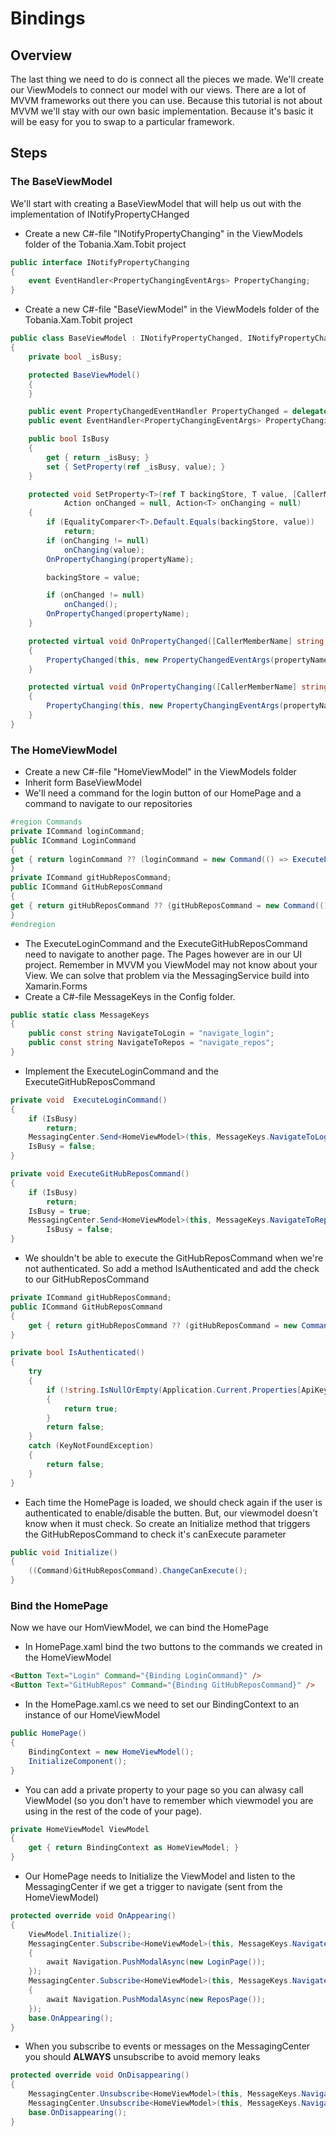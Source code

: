# Bindings

## Overview
The last thing we need to do is connect all the pieces we made. We'll create our ViewModels to connect our model with our views. There are a lot of MVVM frameworks out there you can use. Because this tutorial is not about MVVM we'll stay with our own basic implementation. Because it's basic it will be easy for you to swap to a particular framework. 

## Steps

### The BaseViewModel
We'll start with creating a BaseViewModel that will help us out with the implementation of INotifyPropertyCHanged

- Create a new C#-file "INotifyPropertyChanging" in the ViewModels folder of the Tobania.Xam.Tobit project

```C#
public interface INotifyPropertyChanging
{
    event EventHandler<PropertyChangingEventArgs> PropertyChanging;
}
```

- Create a new C#-file "BaseViewModel" in the ViewModels folder of the Tobania.Xam.Tobit project

```C#
public class BaseViewModel : INotifyPropertyChanged, INotifyPropertyChanging
{
    private bool _isBusy;

    protected BaseViewModel()
    {
    }

    public event PropertyChangedEventHandler PropertyChanged = delegate { };
    public event EventHandler<PropertyChangingEventArgs> PropertyChanging = delegate { };

    public bool IsBusy
    {
        get { return _isBusy; }
        set { SetProperty(ref _isBusy, value); }
    }

    protected void SetProperty<T>(ref T backingStore, T value, [CallerMemberName] string propertyName = null,
			Action onChanged = null, Action<T> onChanging = null)
    {
        if (EqualityComparer<T>.Default.Equals(backingStore, value))
            return;
        if (onChanging != null)
            onChanging(value);
        OnPropertyChanging(propertyName);

        backingStore = value;

        if (onChanged != null)
            onChanged();
        OnPropertyChanged(propertyName);
    }

    protected virtual void OnPropertyChanged([CallerMemberName] string propertyName = null)
    {
        PropertyChanged(this, new PropertyChangedEventArgs(propertyName));
    }

    protected virtual void OnPropertyChanging([CallerMemberName] string propertyName = null)
    {
        PropertyChanging(this, new PropertyChangingEventArgs(propertyName));
    }
}
```

### The HomeViewModel
- Create a new C#-file "HomeViewModel" in the ViewModels folder
- Inherit form BaseViewModel
- We'll need a command for the login button of our HomePage and a command to navigate to our repositories

```C#
#region Commands
private ICommand loginCommand;
public ICommand LoginCommand
{
get { return loginCommand ?? (loginCommand = new Command(() => ExecuteLoginCommand())); }
}
private ICommand gitHubReposCommand;
public ICommand GitHubReposCommand
{
get { return gitHubReposCommand ?? (gitHubReposCommand = new Command(() => ExecuteGitHubReposCommand())); }
}
#endregion
```

- The ExecuteLoginCommand and the ExecuteGitHubReposCommand need to navigate to another page. The Pages however are in our UI project. Remember in MVVM you ViewModel may not know about your View. We can solve that problem via the MessagingService build into Xamarin.Forms
- Create a C#-file MessageKeys in the Config folder.

```C#
public static class MessageKeys
{
    public const string NavigateToLogin = "navigate_login";
	public const string NavigateToRepos = "navigate_repos";
}
```

- Implement the ExecuteLoginCommand and the ExecuteGitHubReposCommand

```C#
private void  ExecuteLoginCommand()
{
    if (IsBusy)
        return;
    MessagingCenter.Send<HomeViewModel>(this, MessageKeys.NavigateToLogin);
    IsBusy = false;
}

private void ExecuteGitHubReposCommand()
{
    if (IsBusy)
        return;
    IsBusy = true;
    MessagingCenter.Send<HomeViewModel>(this, MessageKeys.NavigateToRepos);
        IsBusy = false;
}
```

 - We shouldn't be able to execute the GitHubReposCommand when we're not authenticated. So add a method IsAuthenticated and add the check to our GitHubReposCommand
    
```C#
private ICommand gitHubReposCommand;
public ICommand GitHubReposCommand
{
    get { return gitHubReposCommand ?? (gitHubReposCommand = new Command(() => ExecuteGitHubReposCommand(),() => IsAuthenticated())); }
}

private bool IsAuthenticated()
{
    try
    {
        if (!string.IsNullOrEmpty(Application.Current.Properties[ApiKeys.AccessToken].ToString()))
        {
            return true;
        }
        return false;
    }
    catch (KeyNotFoundException)
    {
        return false;
    }
}
```

- Each time the HomePage is loaded, we should check again if the user is authenticated to enable/disable the butten. But, our viewmodel doesn't know when it must check. So create an Initialize method that triggers the GitHubReposCommand to check it's canExecute parameter

```C#
public void Initialize()
{
    ((Command)GitHubReposCommand).ChangeCanExecute();
}
```

### Bind the HomePage
Now we have our HomViewModel, we can bind the HomePage
- In HomePage.xaml bind the two buttons to the commands we created in the HomeViewModel

```html
<Button Text="Login" Command="{Binding LoginCommand}" />
<Button Text="GitHubRepos" Command="{Binding GitHubReposCommand}" />
```        

- In the HomePage.xaml.cs we need to set our BindingContext to an instance of our HomeViewModel

```C#
public HomePage()
{
    BindingContext = new HomeViewModel();
    InitializeComponent();
}
```

- You can add a private property to your page so you can alwasy call ViewModel (so you don't have to remember which viewmodel you are using in the rest of the code of your page). 

```C#
private HomeViewModel ViewModel
{
    get { return BindingContext as HomeViewModel; }
}
```

- Our HomePage needs to Initialize the ViewModel and listen to the MessagingCenter if we get a trigger to navigate (sent from the HomeViewModel)

```C#
protected override void OnAppearing()
{
    ViewModel.Initialize();
    MessagingCenter.Subscribe<HomeViewModel>(this, MessageKeys.NavigateToLogin, async _ =>
    {
        await Navigation.PushModalAsync(new LoginPage());
    });
    MessagingCenter.Subscribe<HomeViewModel>(this, MessageKeys.NavigateToRepos, async _ =>
    {
        await Navigation.PushModalAsync(new ReposPage());
    });
    base.OnAppearing();
}
```

- When you subscribe to events or messages on the MessagingCenter you should **ALWAYS** unsubscribe to avoid memory leaks

```C#
protected override void OnDisappearing()
{
    MessagingCenter.Unsubscribe<HomeViewModel>(this, MessageKeys.NavigateToLogin);
    MessagingCenter.Unsubscribe<HomeViewModel>(this, MessageKeys.NavigateToRepos);
    base.OnDisappearing();
}
```
